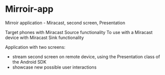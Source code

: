 Mirroir-app
===========

Mirroir application - Miracast, second screen, Presentation

Target phones with Miracast Source functionality
To use with a Miracast device with Miracast Sink functionality

Application with two screens:
- stream second screen on remote device, using the Presentation class of the Android SDK 
- showcase new possible user interactions
